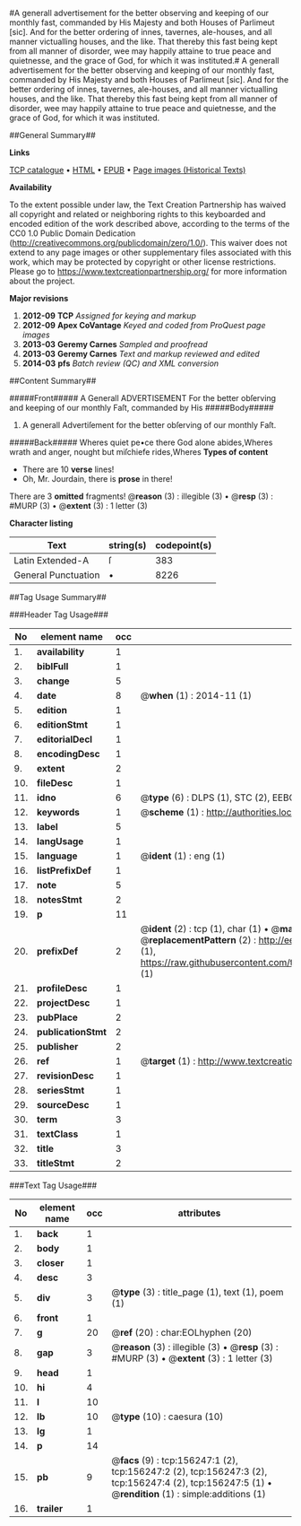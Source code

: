 #A generall advertisement for the better observing and keeping of our monthly fast, commanded by His Majesty and both Houses of Parlimeut [sic]. And for the better ordering of innes, tavernes, ale-houses, and all manner victualling houses, and the like. That thereby this fast being kept from all manner of disorder, wee may happily attaine to true peace and quietnesse, and the grace of God, for which it was instituted.#
A generall advertisement for the better observing and keeping of our monthly fast, commanded by His Majesty and both Houses of Parlimeut [sic]. And for the better ordering of innes, tavernes, ale-houses, and all manner victualling houses, and the like. That thereby this fast being kept from all manner of disorder, wee may happily attaine to true peace and quietnesse, and the grace of God, for which it was instituted.

##General Summary##

**Links**

[TCP catalogue](http://www.ota.ox.ac.uk/tcp/)  • 
[HTML](http://tei.it.ox.ac.uk/tcp/Texts-HTML/free/A74/A74635.html)  • 
[EPUB](http://tei.it.ox.ac.uk/tcp/Texts-EPUB/free/A74/A74635.epub) • 
[Page images (Historical Texts)](https://historicaltexts.jisc.ac.uk/eebo-99871875e)

**Availability**

To the extent possible under law, the Text Creation Partnership has waived all copyright and related or neighboring rights to this keyboarded and encoded edition of the work described above, according to the terms of the CC0 1.0 Public Domain Dedication (http://creativecommons.org/publicdomain/zero/1.0/). This waiver does not extend to any page images or other supplementary files associated with this work, which may be protected by copyright or other license restrictions. Please go to https://www.textcreationpartnership.org/ for more information about the project.

**Major revisions**

1. __2012-09__ __TCP__ *Assigned for keying and markup*
1. __2012-09__ __Apex CoVantage__ *Keyed and coded from ProQuest page images*
1. __2013-03__ __Geremy Carnes__ *Sampled and proofread*
1. __2013-03__ __Geremy Carnes__ *Text and markup reviewed and edited*
1. __2014-03__ __pfs__ *Batch review (QC) and XML conversion*

##Content Summary##

#####Front#####
 A Generall ADVERTISEMENT For the better obſerving and keeping of our monthly Faſt, commanded by His
#####Body#####

1. A generall Advertiſement for the better obſerving of our monthly Faſt.

#####Back#####
Wheres quiet pe•ce
there God alone abides,Wheres wrath and anger,
nought but miſchiefe rides,Wheres 
**Types of content**

  * There are 10 **verse** lines!
  * Oh, Mr. Jourdain, there is **prose** in there!

There are 3 **omitted** fragments! 
 @__reason__ (3) : illegible (3)  •  @__resp__ (3) : #MURP (3)  •  @__extent__ (3) : 1 letter (3)

**Character listing**


|Text|string(s)|codepoint(s)|
|---|---|---|
|Latin Extended-A|ſ|383|
|General Punctuation|•|8226|

##Tag Usage Summary##

###Header Tag Usage###

|No|element name|occ|attributes|
|---|---|---|---|
|1.|__availability__|1||
|2.|__biblFull__|1||
|3.|__change__|5||
|4.|__date__|8| @__when__ (1) : 2014-11 (1)|
|5.|__edition__|1||
|6.|__editionStmt__|1||
|7.|__editorialDecl__|1||
|8.|__encodingDesc__|1||
|9.|__extent__|2||
|10.|__fileDesc__|1||
|11.|__idno__|6| @__type__ (6) : DLPS (1), STC (2), EEBO-CITATION (1), PROQUEST (1), VID (1)|
|12.|__keywords__|1| @__scheme__ (1) : http://authorities.loc.gov/ (1)|
|13.|__label__|5||
|14.|__langUsage__|1||
|15.|__language__|1| @__ident__ (1) : eng (1)|
|16.|__listPrefixDef__|1||
|17.|__note__|5||
|18.|__notesStmt__|2||
|19.|__p__|11||
|20.|__prefixDef__|2| @__ident__ (2) : tcp (1), char (1)  •  @__matchPattern__ (2) : ([0-9\-]+):([0-9IVX]+) (1), (.+) (1)  •  @__replacementPattern__ (2) : http://eebo.chadwyck.com/downloadtiff?vid=$1&page=$2 (1), https://raw.githubusercontent.com/textcreationpartnership/Texts/master/tcpchars.xml#$1 (1)|
|21.|__profileDesc__|1||
|22.|__projectDesc__|1||
|23.|__pubPlace__|2||
|24.|__publicationStmt__|2||
|25.|__publisher__|2||
|26.|__ref__|1| @__target__ (1) : http://www.textcreationpartnership.org/docs/. (1)|
|27.|__revisionDesc__|1||
|28.|__seriesStmt__|1||
|29.|__sourceDesc__|1||
|30.|__term__|3||
|31.|__textClass__|1||
|32.|__title__|3||
|33.|__titleStmt__|2||


###Text Tag Usage###

|No|element name|occ|attributes|
|---|---|---|---|
|1.|__back__|1||
|2.|__body__|1||
|3.|__closer__|1||
|4.|__desc__|3||
|5.|__div__|3| @__type__ (3) : title_page (1), text (1), poem (1)|
|6.|__front__|1||
|7.|__g__|20| @__ref__ (20) : char:EOLhyphen (20)|
|8.|__gap__|3| @__reason__ (3) : illegible (3)  •  @__resp__ (3) : #MURP (3)  •  @__extent__ (3) : 1 letter (3)|
|9.|__head__|1||
|10.|__hi__|4||
|11.|__l__|10||
|12.|__lb__|10| @__type__ (10) : caesura (10)|
|13.|__lg__|1||
|14.|__p__|14||
|15.|__pb__|9| @__facs__ (9) : tcp:156247:1 (2), tcp:156247:2 (2), tcp:156247:3 (2), tcp:156247:4 (2), tcp:156247:5 (1)  •  @__rendition__ (1) : simple:additions (1)|
|16.|__trailer__|1||
